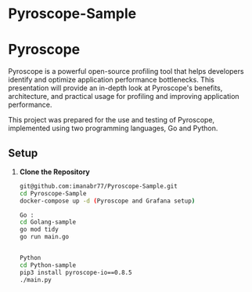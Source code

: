 # Pyroscope-Sample

# Pyroscope
 Pyroscope is a powerful open-source profiling tool that helps developers identify and optimize application performance bottlenecks. This presentation will provide an in-depth look at Pyroscope's benefits, architecture, and practical usage for profiling and improving application performance.


 This project was prepared for the use and testing of Pyroscope, implemented using two programming languages, Go and Python.


## Setup 

1. **Clone the Repository**

    ```sh
    git@github.com:imanabr77/Pyroscope-Sample.git
    cd Pyroscope-Sample
    docker-compose up -d (Pyroscope and Grafana setup)

    Go : 
    cd Golang-sample
    go mod tidy
    go run main.go


    Python
    cd Python-sample
    pip3 install pyroscope-io==0.8.5
    ./main.py
    ```

    
